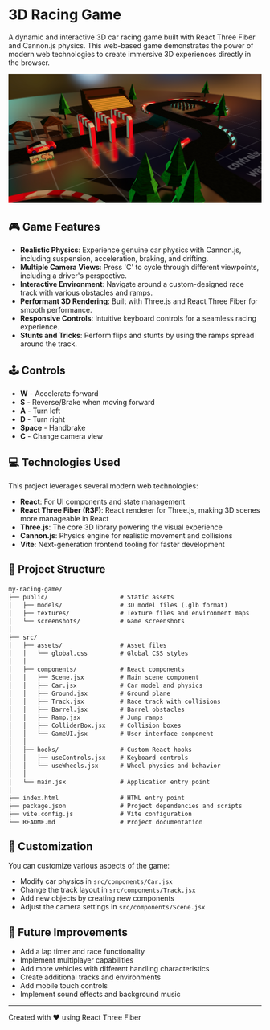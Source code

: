 # 3D Racing Game

A dynamic and interactive 3D car racing game built with React Three Fiber and Cannon.js physics. This web-based game demonstrates the power of modern web technologies to create immersive 3D experiences directly in the browser.

![Game Screenshot](public/screenshots/Screen2.jpg)

## 🎮 Game Features

- **Realistic Physics**: Experience genuine car physics with Cannon.js, including suspension, acceleration, braking, and drifting.
- **Multiple Camera Views**: Press 'C' to cycle through different viewpoints, including a driver's perspective.
- **Interactive Environment**: Navigate around a custom-designed race track with various obstacles and ramps.
- **Performant 3D Rendering**: Built with Three.js and React Three Fiber for smooth performance.
- **Responsive Controls**: Intuitive keyboard controls for a seamless racing experience.
- **Stunts and Tricks**: Perform flips and stunts by using the ramps spread around the track.

## 🕹️ Controls

- **W** - Accelerate forward
- **S** - Reverse/Brake when moving forward
- **A** - Turn left
- **D** - Turn right
- **Space** - Handbrake
- **C** - Change camera view

## 💻 Technologies Used

This project leverages several modern web technologies:

- **React**: For UI components and state management
- **React Three Fiber (R3F)**: React renderer for Three.js, making 3D scenes more manageable in React
- **Three.js**: The core 3D library powering the visual experience
- **Cannon.js**: Physics engine for realistic movement and collisions
- **Vite**: Next-generation frontend tooling for faster development

## 📁 Project Structure

```
my-racing-game/
├── public/                    # Static assets
│   ├── models/                # 3D model files (.glb format)
│   ├── textures/              # Texture files and environment maps
│   └── screenshots/           # Game screenshots
│
├── src/
│   ├── assets/                # Asset files
│   │   └── global.css         # Global CSS styles
│   │
│   ├── components/            # React components
│   │   ├── Scene.jsx          # Main scene component
│   │   ├── Car.jsx            # Car model and physics
│   │   ├── Ground.jsx         # Ground plane
│   │   ├── Track.jsx          # Race track with collisions
│   │   ├── Barrel.jsx         # Barrel obstacles
│   │   ├── Ramp.jsx           # Jump ramps
│   │   ├── ColliderBox.jsx    # Collision boxes
│   │   └── GameUI.jsx         # User interface component
│   │
│   ├── hooks/                 # Custom React hooks
│   │   ├── useControls.jsx    # Keyboard controls
│   │   └── useWheels.jsx      # Wheel physics and behavior
│   │
│   └── main.jsx               # Application entry point
│
├── index.html                 # HTML entry point
├── package.json               # Project dependencies and scripts
├── vite.config.js             # Vite configuration
└── README.md                  # Project documentation
```

## 🔧 Customization

You can customize various aspects of the game:

- Modify car physics in `src/components/Car.jsx`
- Change the track layout in `src/components/Track.jsx`
- Add new objects by creating new components
- Adjust the camera settings in `src/components/Scene.jsx`

## 🚧 Future Improvements

- Add a lap timer and race functionality
- Implement multiplayer capabilities
- Add more vehicles with different handling characteristics
- Create additional tracks and environments
- Add mobile touch controls
- Implement sound effects and background music

---

Created with ❤️ using React Three Fiber